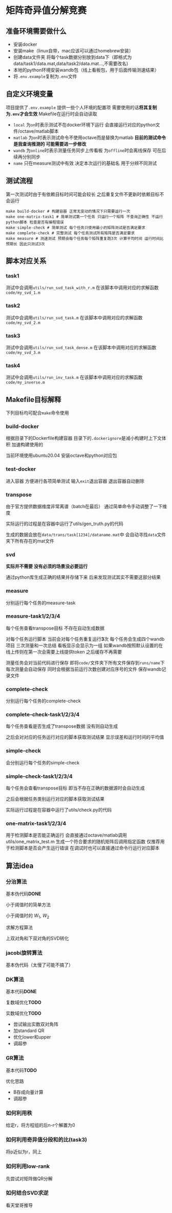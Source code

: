 # 矩阵奇异值分解竞赛
## 准备环境需要做什么
- 安装docker
- 安装make（linux自带，mac应该可以通过homebrew安装）
- 创建data文件夹 将每个task数据分别放到data下（即格式为data/task1/data.mat,data/task2/data.mat...,不需要改名)
- 本地的python环境安装wandb包（线上看板包，用于后面传输测速结果）
- 将`.env.example`复制为`.env`文件
## 自定义环境变量
项目提供了`.env.example` 提供一些个人环境的配置项 需要使用的话**将其复制为`.env`才会生效** Makefile在运行时会自动读取
- `local` 为`on`时表示测试不在docker环境下运行 会直接运行对应的python文件/octave/matlab脚本
- `matlab` 为`on`时表示测试命令不使用octave而是替换为matlab **目前的测试命令是我查询推测的 可能需要进一步修改**
- `wandb` 为`online`时表示测量任务同步上传看板 为`offline`时会离线保存 可在后续再分别同步
- `name` 只在measure测试中有效 决定本次运行的基础名 用于分辨不同测试
## 测试流程
第一次测试时由于有依赖目标时间可能会较长 之后重复文件不更新时依赖目标不会运行
```shell
make build-docker # 构建容器 正常无变动的情况下只需要运行一次
make one-matrix-task1 # 简单测试第一个任务 只运行一个矩阵 不查询正确性 不运行python脚本 检查是否有编程错误
make simple-check # 简单测试 每个任务只使用最小的矩阵测试是否满足要求
make complete-check # 完整测试 每个任务测试所有矩阵是否满足要求
make measure # 测速测试 预期会每个任务每个矩阵重复跑3次 计算平均时间 运行时间比预期长 因此只测试3次
```
## 脚本对应关系
### task1
测试中会调用`utils/run_svd_task_with_r.m` 在该脚本中调用对应的求解函数`code/my_svd_1.m`
### task2
测试中会调用`utils/run_svd_task.m` 在该脚本中调用对应的求解函数`code/my_svd_2.m`
### task3
测试中会调用`utils/run_svd_task_dense.m` 在该脚本中调用对应的求解函数`code/my_svd_3.m`
### task4
测试中会调用`utils/run_inv_task.m` 在该脚本中调用对应的求解函数`code/my_inverse.m`

## Makefile目标解释
下列目标均可配合`make`命令使用
### build-docker
根据目录下的Dockerfile构建容器 目录下的`.dockerignore`是减小构建时上下文体积 加速构建使用的

当前环境使用ubuntu20.04 安装octave和python对应包 
### test-docker
进入容器 方便进行各项简单测试 输入`exit`退出容器 退出容器自动删除
### transpose
由于官方提供数据维度非常离谱（batch在最后） 通过简单命令手动调整了一下维度

实际运行的过程是在容器中运行了utils/gen_truth.py的代码

生成的数据会放在`data/trans/task[1234]/dataname.mat`中 会自动寻找`data`文件夹下所有存在的mat文件
### svd
**实际并不需要 没有必须的场景没必要运行** 

通过python库生成正确的结果并存储下来 后来发现测试其实不需要这部分结果
### measure
分别运行每个任务的measure-task
### measure-task1/2/3/4
每个任务查看transpose目标 不存在自动生成数据

对每个任务运行脚本 当前会对每个任务重复运行**3**次 每个任务会生成四个wandb项目 三次测量和一次总结 看板显示会显示为一组 如果wandb按照默认设置的在线上传则在第一次会需要上线提供token 之后缓存不再需要

测量任务会对当前代码进行保存 即将`code/`文件夹下所有文件保存到`runs/name`下 每次测量会自动保存 同时会根据当前运行次数创建对应序号的文件 保存wandb记录文件
### complete-check
分别运行每个任务的complete-check
### complete-check-task1/2/3/4
每个任务查看是否生成了transpose数据 没有则自动生成

之后会对对应的任务运行对应的脚本获取测试结果 显示误差和运行时间的平均值
### simple-check
会分别运行每个任务的simple-check
### simple-check-task1/2/3/4
每个任务会查看transpose目标 即当不存在正确的数据源时会自动生成

之后会根据任务类别运行对应的脚本获取测试结果 

实际运行过程是在容器中运行了utils/check.py的代码
### one-matrix-task1/2/3/4
用于检测脚本是否能正确运行 会直接通过octave/matlab调用utils/one_matrix_test.m 生成一个符合要求的随机矩阵后调用指定函数 仅推荐用于检测脚本是否会产生运行错误 在调试时也可以直接通过命令行运行对应脚本

## 算法idea
### 分治算法
基本伪代码**DONE**

小于阈值时的简单方法

小于阈值时的 $W_1$, $W_2$

求解方程算法

上双对角和下双对角的SVD转化

### jacobi旋转算法
基本伪代码（太慢了可能不搞了）
### DK算法
基本代码**DONE**

复数域优化**TODO**

实数域优化**TODO**
- 尝试输出实数双对角阵
- 加standard QR
- 优化lower和upper
- 调超参
### GR算法
基本代码**TODO**

优化思路
- B存成向量计算
- 调超参
### 如何利用秩
给定r，将方程组的后n-r个解置为0
### 如何利用奇异值分段和的比(task3)
将p近似为r，同上
### 如何利用low-rank
先尝试对矩阵做QR分解
### 如何结合SVD求逆
看天堂哥推导


